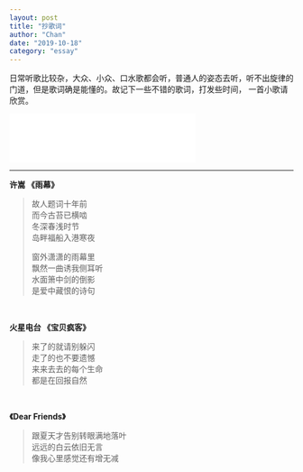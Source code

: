 ```yaml
---
layout: post
title: "抄歌词"
author: "Chan"
date: "2019-10-18"
category: "essay"
---
```


日常听歌比较杂，大众、小众、口水歌都会听，普通人的姿态去听，听不出旋律的门道，但是歌词确是能懂的。故记下一些不错的歌词，打发些时间， 一首小歌请欣赏。



<iframe frameborder="no" border="0" marginwidth="0" marginheight="0" width=330 height=86 src="//music.163.com/outchain/player?type=2&id=530057917&auto=0&height=66"></iframe>

---

**许嵩 《雨幕》**

> 故人题词十年前  
> 而今古苔已横啮  
> 冬深春浅时节   
> 岛畔福船入港寒夜         
>
> 窗外潇潇的雨幕里   
> 飘然一曲诱我侧耳听   
> 水面箫中剑的倒影   
> 是爱中藏恨的诗句    

​                

**火星电台 《宝贝疯客》**

> 来了的就请别躲闪   
> 走了的也不要遗憾   
> 来来去去的每个生命  
> 都是在回报自然       

​          

**《Dear Friends》**

> 跟夏天才告别转眼满地落叶   
> 远远的白云依旧无言  
> 像我心里感觉还有增无减      